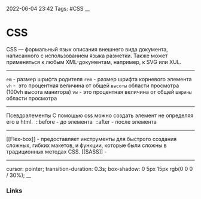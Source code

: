 2022-06-04 23:42
Tags: #CSS
__
# CSS
CSS — формальный язык описания внешнего вида документа, написанного с использованием языка разметки. Также может применяться к любым XML-документам, например, к SVG или XUL.

---
`em` - размер шрифта родителя
`rem` - размер шрифта корневого элемента
`vh` -  это процентная величина от общей `высоты` области просмотра (100vh высота манитора)
`vw` -  это процентная величина от общей `ширины` области просмотра

---
Псевдоэлементы
С помощью css можно создать элемент не определяя его в html. 
::before - до элемента 
::after - после элемента

---
[[Flex-box]] - предоставляет инструменты для быстрого создания сложных, гибких макетов, и функции, которые были сложны в традиционных методах CSS.
[[SASS]] - 

---
cursor: pointer;
transition-duration: 0.3s;
box-shadow: 0 5px 15px rgb(0 0 0 / 30%);
__
### Links
